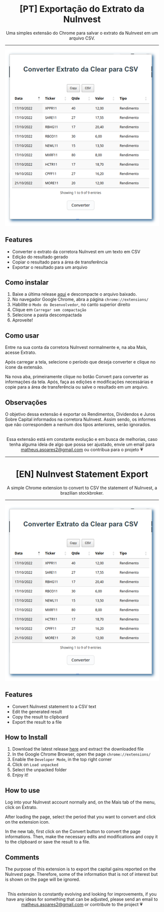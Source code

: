 <div align="center">
    <h1 align="center">[PT] Exportação do Extrato da NuInvest</h1>
    Uma simples extensão do Chrome para salvar o extrato da NuInvest em um arquivo CSV.
</div>

---

<div align="center">
    <img src="/images/example_pt.png"/>
</div>

## Features
- Converter o extrato da corretora NuInvest em um texto em CSV
- Edição do resultado gerado
- Copiar o resultado para a área de transferência
- Exportar o resultado para um arquivo

## Como instalar
1. Baixe a última release [aqui](https://github.com/Matheus-Soares/clear-statement-export/releases) e descompacte o arquivo baixado.
2. No navegador Google Chrome, abra a página ```chrome://extensions/```
3. Habilite o ```Modo do Desenvolvedor```, no canto superior direito
4. Clique em ```Carregar sem compactação```
5. Selecione a pasta descompactada
6. Aproveite!

## Como usar 
Entre na sua conta da corretora NuInvest normalmente e, na aba Mais, acesse Extrato.

Após carregar a tela, selecione o período que deseja converter e clique no ícone da extensão.

Na nova aba, primeiramente clique no botão Convert para converter as informações da tela. Após, faça as edições e modificações necessárias e copie para a área de transferência ou salve o resultado em um arquivo.

## Observações
O objetivo dessa extensão é exportar os Rendimentos, Dividendos e Juros Sobre Capital informados na corretora NuInvest. Assim sendo, os informes que não correspondem a nenhum dos tipos anteriores, serão ignorados. 

</br>

<div align="center">
    Essa extensão está em constante evolução e em busca de melhorias, caso tenha alguma ideia de algo que possa ser ajustado, envie um email para <a href="mailto:matheus.asoares2@gmail.com" target="_blank">matheus.asoares2@gmail.com</a> ou contribua para o projeto &#128151
</div>

---

<div align="center">
    <h1 align="center">[EN] NuInvest Statement Export</h1>
    A simple Chrome extension to convert to CSV the statement of NuInvest, a brazilian stockbroker.
</div>

---

<div align="center">
    <img src="/images/example_en.png"/>
</div>

## Features
- Convert NuInvest statement to a CSV text
- Edit the generated result
- Copy the result to clipboard
- Export the result to a file

## How to Install
1. Download the latest release [here](https://github.com/Matheus-Soares/clear-statement-export/releases) and extract the downloaded file
2. In the Google Chrome Browser, open the page ```chrome://extensions/```
3. Enable the ```Developer Mode```, in the top right corner
4. Click on ```Load unpacked```
5. Select the unpacked folder
6. Enjoy it!

## How to use 
Log into your NuInvest account normally and, on the Mais tab of the menu, click on Extrato.

After loading the page, select the period that you want to convert and click on the extension icon.

In the new tab, first click on the Convert button to convert the page informations. Then, make the necessary edits and modifications and copy it to the clipboard or save the result to a file.

## Comments
The purpose of this extension is to export the capital gains reported on the NuInvest page. Therefore, some of the information that is not of interest but is shown on the page will be ignored.

</br>

<div align="center">
    This extension is constantly evolving and looking for improvements, if you have any ideas for something that can be adjusted, please send an email to <a href="mailto:matheus.asoares2@gmail.com" target="_blank">matheus.asoares2@gmail.com</a> or contribute to the project &#128151
</div>
